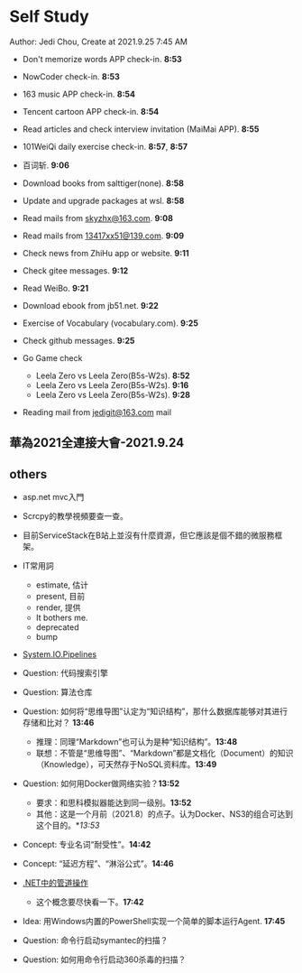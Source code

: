 # Self Study

Author: Jedi Chou, Create at 2021.9.25 7:45 AM

* Don't memorize words APP check-in. **8:53**
* NowCoder check-in. **8:53**
* 163 music APP check-in. **8:54**
* Tencent cartoon APP check-in. **8:54**
* Read articles and check interview invitation (MaiMai APP). **8:55**
* 101WeiQi daily exercise check-in. **8:57**, **8:57**
* 百词斩. **9:06**

* Download books from salttiger(none). **8:58**
* Update and upgrade packages at wsl. **8:58**
* Read mails from skyzhx@163.com. **9:08**
* Read mails from 13417xx51@139.com. **9:09**
* Check news from ZhiHu app or website. **9:11**
* Check gitee messages. **9:12**
* Read WeiBo. **9:21**
* Download ebook from jb51.net. **9:22**
* Exercise of Vocabulary (vocabulary.com). **9:25**
* Check github messages. **9:25**

* Go Game check
  * Leela Zero vs Leela Zero(B5s-W2s). **8:52**
  * Leela Zero vs Leela Zero(B5s-W2s). **9:16**
  * Leela Zero vs Leela Zero(B5s-W2s). **9:28**
* Reading mail from jedigit@163.com mail

## 華為2021全連接大會-2021.9.24

## others

* asp.net mvc入門
* Scrcpy的教學視頻要查一查。
* 目前ServiceStack在B站上並沒有什麼資源，但它應該是個不錯的微服務框架。
* IT常用詞
  * estimate, 估计
  * present, 目前
  * render, 提供
  * It bothers me.
  * deprecated
  * bump
* [System.IO.Pipelines](https://docs.microsoft.com/zh-cn/dotnet/standard/io/pipelines)
* Question: 代码搜索引擎
* Question: 算法仓库

* Question: 如何将“思维导图”认定为“知识结构”，那什么数据库能够对其进行存储和比对？ **13:46**
  * 推理：同理“Markdown”也可认为是种“知识结构”。**13:48**
  * 联想：不管是“思维导图”、“Markdown”都是文档化（Document）的知识（Knowledge），可天然存于NoSQL资料库。**13:49**

* Question: 如何用Docker做网络实验？**13:52**
  * 要求：和思科模拟器能达到同一级别。**13:52**
  * 其他：这是一个月前（2021.8）的点子。认为Docker、NS3的组合可达到这个目的。**13:53*
* Concept: 专业名词“耐受性”。**14:42**
* Concept: “延迟方程”、“淋浴公式”。**14:46**
* [.NET中的管道操作](https://docs.microsoft.com/zh-cn/dotnet/standard/io/pipe-operations)
  * 这个概念要尽快看一下。**17:42**
* Idea: 用Windows内置的PowerShell实现一个简单的脚本运行Agent. **17:45**
* Question: 命令行启动symantec的扫描？
* Question: 如何用命令行启动360杀毒的扫描？
